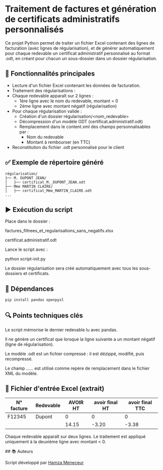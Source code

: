 # Traitement de factures et génération de certificats administratifs personnalisés

Ce projet Python permet de traiter un fichier Excel contenant des lignes de facturation (avec lignes de régularisation), et de générer automatiquement pour chaque redevable un certificat administratif personnalisé au format .odt, en créant pour chacun un sous-dossier dans un dossier régularisation.

## 🔧 Fonctionnalités principales

* Lecture d'un fichier Excel contenant les données de facturation.
* Traitement des régularisations :
* Chaque redevable apparaît sur 2 lignes :
  * 1ère ligne avec le nom du redevable, montant = 0
  * 2ème ligne avec montant négatif (régularisation)
* Pour chaque régularisation valide :
  * Création d'un dossier régularisation/<nom_redevable>
  * Décompression d'un modèle ODT (certificat.administratif.odt)
  * Remplacement dans le content.xml des champs personnalisables par :
    * Nom du redevable
    * Montant à rembourser (en TTC)
* Reconstitution du fichier .odt personnalisé pour le client

## ✅ Exemple de répertoire généré
```
régularisation/
├── M. DUPONT JEAN/
│   ├── certificat_M._DUPONT_JEAN.odt
├── Mme MARTIN CLAIRE/
│   ├── certificat_Mme_MARTIN_CLAIRE.odt
...
```
## ▶️ Exécution du script

Place dans le dossier :

factures_filtrees_et_regularisations_sans_negatifs.xlsx

certificat.administratif.odt

Lance le script avec :

python script-init.py

Le dossier régularisation sera créé automatiquement avec tous les sous-dossiers et certificats.

## 🧹 Dépendances
```bash
pip install pandas openpyxl
```
## 🔍 Points techniques clés

Le script mémorise le dernier redevable lu avec pandas.

Il ne génère un certificat que lorsque la ligne suivante a un montant négatif (ligne de régularisation).

Le modèle .odt est un fichier compressé : il est dézippé, modifié, puis recompressé.

Le champ …… est utilisé comme repère de remplacement dans le fichier XML du modèle.

## 📂 Fichier d'entrée Excel (extrait)

| N° facture | Redevable | AVOIR HT | avoir final HT | avoir final TTC |
| ---------- | --------- | -------- | -------------- | --------------- |
| F12345     | Dupont    | 0    | 0         | 0           |
|  |  | 14.15 | -3.20  | -3.38 |



Chaque redevable apparaît sur deux lignes. Le traitement est appliqué uniquement à la deuxième ligne avec montant < 0.

## 📚 Auteurs

Script développé par [Hamza Meneceur](https://github.com/HamzaMeneceur)


